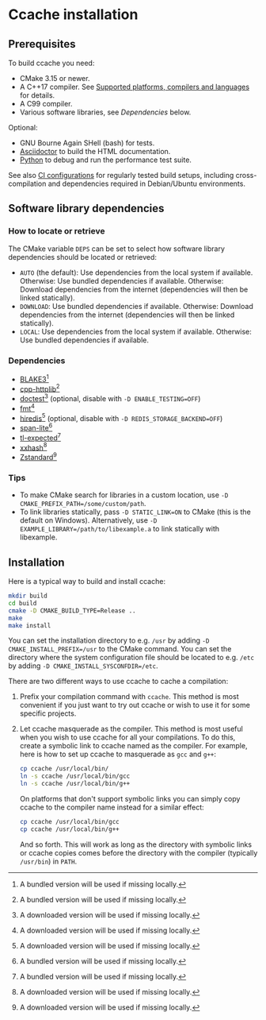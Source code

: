 # Ccache installation

## Prerequisites

To build ccache you need:

- CMake 3.15 or newer.
- A C++17 compiler. See [Supported platforms, compilers and
  languages](https://ccache.dev/platform-compiler-language-support.html) for
  details.
- A C99 compiler.
- Various software libraries, see _Dependencies_ below.

Optional:

- GNU Bourne Again SHell (bash) for tests.
- [Asciidoctor](https://asciidoctor.org) to build the HTML documentation.
- [Python](https://www.python.org) to debug and run the performance test suite.

See also [CI configurations](../.github/workflows/build.yaml) for regularly
tested build setups, including cross-compilation and dependencies required in
Debian/Ubuntu environments.

## Software library dependencies

### How to locate or retrieve

The CMake variable `DEPS` can be set to select how software library dependencies
should be located or retrieved:

- `AUTO` (the default): Use dependencies from the local system if available.
  Otherwise: Use bundled dependencies if available. Otherwise: Download
  dependencies from the internet (dependencies will then be linked statically).
- `DOWNLOAD`: Use bundled dependencies if available. Otherwise: Download
  dependencies from the internet (dependencies will then be linked
  statically).
- `LOCAL`: Use dependencies from the local system if available. Otherwise: Use
  bundled dependencies if available.

### Dependencies

- [BLAKE3](https://github.com/BLAKE3-team/BLAKE3)[^1]
- [cpp-httplib](https://github.com/yhirose/cpp-httplib)[^1]
- [doctest](https://github.com/doctest/doctest)[^2] (optional, disable with `-D
  ENABLE_TESTING=OFF`)
- [fmt](https://fmt.dev)[^2]
- [hiredis](https://github.com/redis/hiredis)[^2] (optional, disable with `-D
  REDIS_STORAGE_BACKEND=OFF`)
- [span-lite](https://github.com/martinmoene/span-lite)[^1]
- [tl-expected](https://github.com/TartanLlama/expected)[^1]
- [xxhash](https://github.com/Cyan4973/xxHash)[^2]
- [Zstandard](https://github.com/facebook/zstd)[^2]

[^1]: A bundled version will be used if missing locally.
[^2]: A downloaded version will be used if missing locally.

### Tips

- To make CMake search for libraries in a custom location, use `-D
  CMAKE_PREFIX_PATH=/some/custom/path`.
- To link libraries statically, pass `-D STATIC_LINK=ON` to CMake (this is the
  default on Windows). Alternatively, use `-D
  EXAMPLE_LIBRARY=/path/to/libexample.a` to link statically with libexample.

## Installation

Here is a typical way to build and install ccache:

```bash
mkdir build
cd build
cmake -D CMAKE_BUILD_TYPE=Release ..
make
make install
```

You can set the installation directory to e.g. `/usr` by adding `-D
CMAKE_INSTALL_PREFIX=/usr` to the CMake command. You can set the directory where
the system configuration file should be located to e.g. `/etc` by adding `-D
CMAKE_INSTALL_SYSCONFDIR=/etc`.

There are two different ways to use ccache to cache a compilation:

1. Prefix your compilation command with `ccache`. This method is most convenient
   if you just want to try out ccache or wish to use it for some specific
   projects.
2. Let ccache masquerade as the compiler. This method is most useful when you
   wish to use ccache for all your compilations. To do this, create a symbolic
   link to ccache named as the compiler. For example, here is how to set up
   ccache to masquerade as `gcc` and `g++`:

   ```bash
   cp ccache /usr/local/bin/
   ln -s ccache /usr/local/bin/gcc
   ln -s ccache /usr/local/bin/g++
   ```

   On platforms that don't support symbolic links you can simply copy ccache to the
   compiler name instead for a similar effect:

   ```bash
   cp ccache /usr/local/bin/gcc
   cp ccache /usr/local/bin/g++
   ```

   And so forth. This will work as long as the directory with symbolic links or
   ccache copies comes before the directory with the compiler (typically
   `/usr/bin`) in `PATH`.
